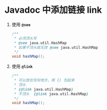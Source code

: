 # Javadoc 中添加链接 link

1. 使用 **`@see`**

   ```java
   /**
    * 必须顶头写
    * @see java.util.HashMap
    * 如果不顶头就无效 @see java.util.HashMap
    */
   void hashMap();
   ```

   

2. 使用 **`@link`**

   ```java
   /**
    * 可以放在任何地方，用 {} 包起来
    * 顶头
    * {@link java.util.HashMap}
    * 不顶头  {@link java.util.HashMap}
    */
   void hashMap();
   ```

   